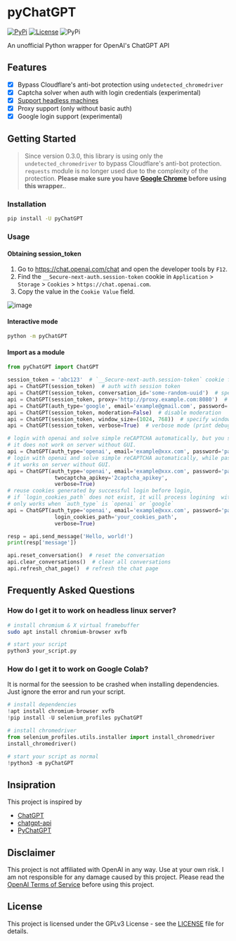# pyChatGPT

[![PyPi](https://img.shields.io/pypi/v/pyChatGPT.svg)](https://pypi.python.org/pypi/pyChatGPT)
[![License](https://img.shields.io/github/license/terry3041/pyChatGPT.svg?color=green)](https://github.com/terry3041/pyChatGPT/blob/main/LICENSE)
![PyPi](https://img.shields.io/badge/code_style-black+flake8-blue.svg)

An unofficial Python wrapper for OpenAI's ChatGPT API

## Features

-   [x] Bypass Cloudflare's anti-bot protection using `undetected_chromedriver`
-   [x] Captcha solver when auth with login credentials (experimental)
-   [x] [Support headless machines](#how-do-i-get-it-to-work-on-headless-linux-server)
-   [x] Proxy support (only without basic auth)
-   [x] Google login support (experimental)

## Getting Started

> Since version 0.3.0, this library is using only the `undetected_chromedriver` to bypass Cloudflare's anti-bot protection. `requests` module is no longer used due to the complexity of the protection. **Please make sure you have [Google Chrome](https://www.google.com/chrome/) before using this wrapper.**.

### Installation

```bash
pip install -U pyChatGPT
```

### Usage

#### Obtaining session_token

1. Go to https://chat.openai.com/chat and open the developer tools by `F12`.
2. Find the `__Secure-next-auth.session-token` cookie in `Application` > `Storage` > `Cookies` > `https://chat.openai.com`.
3. Copy the value in the `Cookie Value` field.

![image](https://user-images.githubusercontent.com/19218518/206170122-61fbe94f-4b0c-4782-a344-e26ac0d4e2a7.png)

#### Interactive mode

```bash
python -m pyChatGPT
```

#### Import as a module

```python
from pyChatGPT import ChatGPT

session_token = 'abc123'  # `__Secure-next-auth.session-token` cookie from https://chat.openai.com/chat
api = ChatGPT(session_token)  # auth with session token
api = ChatGPT(session_token, conversation_id='some-random-uuid')  # specify conversation id
api = ChatGPT(session_token, proxy='http://proxy.example.com:8080')  # specify proxy
api = ChatGPT(auth_type='google', email='example@gmail.com', password='password')  # auth with google login
api = ChatGPT(session_token, moderation=False)  # disable moderation
api = ChatGPT(session_token, window_size=(1024, 768))  # specify window size
api = ChatGPT(session_token, verbose=True)  # verbose mode (print debug messages)

# login with openai and solve simple reCAPTCHA automatically, but you should reCAPTCHA by yourself,
# it does not work on server without GUI.
api = ChatGPT(auth_type='openai', email='example@xxx.com', password='password', verbose=True)
# login with openai and solve simple reCAPTCHA automatically, while pass reCAPTCHA enterprise with 2captcha API,
# it works on server without GUI.
api = ChatGPT(auth_type='openai', email='example@xxx.com', password='password',
               twocaptcha_apikey='2captcha_apikey',
               verbose=True)
# reuse cookies generated by successful login before login,
# if `login_cookies_path` does not exist, it will process logining  with `auth_type`, and save cookies to `login_cookies_path`
# only works when `auth_type` is `openai` or `google`
api = ChatGPT(auth_type='openai', email='example@xxx.com', password='password',
               login_cookies_path='your_cookies_path',
               verbose=True)

resp = api.send_message('Hello, world!')
print(resp['message'])

api.reset_conversation()  # reset the conversation
api.clear_conversations()  # clear all conversations
api.refresh_chat_page()  # refresh the chat page
```

## Frequently Asked Questions

### How do I get it to work on headless linux server?

```bash
# install chromium & X virtual framebuffer
sudo apt install chromium-browser xvfb

# start your script
python3 your_script.py
```

### How do I get it to work on Google Colab?

It is normal for the seession to be crashed when installing dependencies. Just ignore the error and run your script.

```python
# install dependencies
!apt install chromium-browser xvfb
!pip install -U selenium_profiles pyChatGPT

# install chromedriver
from selenium_profiles.utils.installer import install_chromedriver
install_chromedriver()
```

```python
# start your script as normal
!python3 -m pyChatGPT
```

## Insipration

This project is inspired by

-   [ChatGPT](https://github.com/acheong08/ChatGPT)
-   [chatgpt-api](https://github.com/transitive-bullshit/chatgpt-api)
-   [PyChatGPT](https://github.com/rawandahmad698/PyChatGPT)

## Disclaimer

This project is not affiliated with OpenAI in any way. Use at your own risk. I am not responsible for any damage caused by this project. Please read the [OpenAI Terms of Service](https://beta.openai.com/terms) before using this project.

## License

This project is licensed under the GPLv3 License - see the [LICENSE](LICENSE) file for details.
